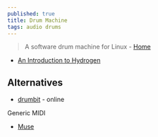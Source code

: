 ```yaml
---
published: true
title: Drum Machine
tags: audio drums
---
```

> A software drum machine for Linux - [Home](http://hydrogen-music.org/screenshots/)

- [An Introduction to Hydrogen](https://www.linuxjournal.com/article/7846)

## Alternatives
- [drumbit](https://drumbit.app/) - online

Generic MIDI
- [Muse](https://github.com/muse-sequencer/muse)

